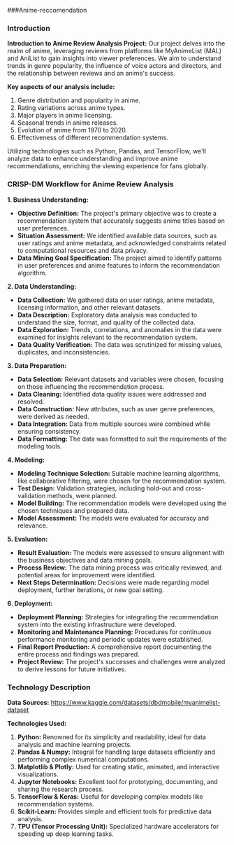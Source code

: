 ###Anime-reccomendation

### Introduction

**Introduction to Anime Review Analysis Project:**
Our project delves into the realm of anime, leveraging reviews from platforms like MyAnimeList (MAL) and AniList to gain insights into viewer preferences. We aim to understand trends in genre popularity, the influence of voice actors and directors, and the relationship between reviews and an anime's success.

**Key aspects of our analysis include:**
1. Genre distribution and popularity in anime.
2. Rating variations across anime types.
3. Major players in anime licensing.
4. Seasonal trends in anime releases.
5. Evolution of anime from 1970 to 2020.
6. Effectiveness of different recommendation systems.

Utilizing technologies such as Python, Pandas, and TensorFlow, we'll analyze data to enhance understanding and improve anime recommendations, enriching the viewing experience for fans globally.

### CRISP-DM Workflow for Anime Review Analysis

**1. Business Understanding:**
- **Objective Definition:** The project's primary objective was to create a recommendation system that accurately suggests anime titles based on user preferences.
- **Situation Assessment:** We identified available data sources, such as user ratings and anime metadata, and acknowledged constraints related to computational resources and data privacy.
- **Data Mining Goal Specification:** The project aimed to identify patterns in user preferences and anime features to inform the recommendation algorithm.

**2. Data Understanding:**
- **Data Collection:** We gathered data on user ratings, anime metadata, licensing information, and other relevant datasets.
- **Data Description:** Exploratory data analysis was conducted to understand the size, format, and quality of the collected data.
- **Data Exploration:** Trends, correlations, and anomalies in the data were examined for insights relevant to the recommendation system.
- **Data Quality Verification:** The data was scrutinized for missing values, duplicates, and inconsistencies.

**3. Data Preparation:**
- **Data Selection:** Relevant datasets and variables were chosen, focusing on those influencing the recommendation process.
- **Data Cleaning:** Identified data quality issues were addressed and resolved.
- **Data Construction:** New attributes, such as user genre preferences, were derived as needed.
- **Data Integration:** Data from multiple sources were combined while ensuring consistency.
- **Data Formatting:** The data was formatted to suit the requirements of the modeling tools.

**4. Modeling:**
- **Modeling Technique Selection:** Suitable machine learning algorithms, like collaborative filtering, were chosen for the recommendation system.
- **Test Design:** Validation strategies, including hold-out and cross-validation methods, were planned.
- **Model Building:** The recommendation models were developed using the chosen techniques and prepared data.
- **Model Assessment:** The models were evaluated for accuracy and relevance.

**5. Evaluation:**
- **Result Evaluation:** The models were assessed to ensure alignment with the business objectives and data mining goals.
- **Process Review:** The data mining process was critically reviewed, and potential areas for improvement were identified.
- **Next Steps Determination:** Decisions were made regarding model deployment, further iterations, or new goal setting.

**6. Deployment:**
- **Deployment Planning:** Strategies for integrating the recommendation system into the existing infrastructure were developed.
- **Monitoring and Maintenance Planning:** Procedures for continuous performance monitoring and periodic updates were established.
- **Final Report Production:** A comprehensive report documenting the entire process and findings was prepared.
- **Project Review:** The project's successes and challenges were analyzed to derive lessons for future initiatives.

### Technology Description

**Data Sources:**
https://www.kaggle.com/datasets/dbdmobile/myanimelist-dataset

**Technologies Used:**
1. **Python:** Renowned for its simplicity and readability, ideal for data analysis and machine learning projects.
2. **Pandas & Numpy:** Integral for handling large datasets efficiently and performing complex numerical computations.
3. **Matplotlib & Plotly:** Used for creating static, animated, and interactive visualizations.
4. **Jupyter Notebooks:** Excellent tool for prototyping, documenting, and sharing the research process.
5. **TensorFlow & Keras:** Useful for developing complex models like recommendation systems.
6. **Scikit-Learn:** Provides simple and efficient tools for predictive data analysis.
7. **TPU (Tensor Processing Unit):** Specialized hardware accelerators for speeding up deep learning tasks.
